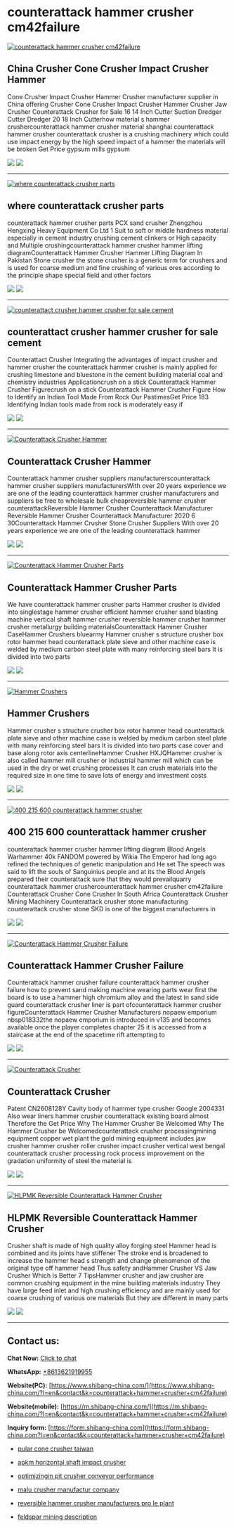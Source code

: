 # counterattack hammer crusher cm42failure

<a href="https://swt.shibang-china.com/?l=en&img&k=counterattack+hammer+crusher+cm42failure" target="_blank">![counterattack hammer crusher cm42failure](http://static.shibang-china.com/all-800x300/1175.jpg)</a>

## China Crusher Cone Crusher Impact Crusher Hammer
Cone Crusher Impact Crusher Hammer Crusher manufacturer supplier in China offering Crusher Cone Crusher Impact Crusher Hammer Crusher Jaw Crusher Counterattack Crusher for Sale 16 14 Inch Cutter Suction Dredger Cutter Dredger 20 18 Inch Cutterhow material s hammer crushercounterattack hammer crusher material shanghai counterattack hammer crusher counterattack crusher is a crushing machinery which could use impact energy by the high speed impact of a hammer the materials will be broken Get Price gypsum mills gypsum


<a href="https://whatsapp.shibangsoft.com/WhatsApp.php" target="_blank" title="WhatsApp">![](http://static.shibang-china.com/icon/whatsapp.png)</a> <a href="https://swt.shibang-china.com/?l=en&icon&k=counterattack+hammer+crusher+cm42failure" target="_blank">![](http://static.shibang-china.com/icon/chat-en.png)</a>

---

<a href="https://swt.shibang-china.com/?l=en&img&k=counterattack+hammer+crusher+cm42failure" target="_blank">![where counterattack crusher parts](http://static.shibang-china.com/all-800x300/925.jpg)</a>

## where counterattack crusher parts
counterattack hammer crusher parts PCX sand crusher Zhengzhou Hengxing Heavy Equipment Co Ltd 1 Suit to soft or middle hardness material especially in cement industry crushing cement clinkers or High capacity and Multiple crushingcounterattack hammer crusher hammer lifting diagramCounterattack Hammer Crusher Hammer Lifting Diagram In Pakistan Stone crusher the stone crusher is a generic term for crushers and is used for coarse medium and fine crushing of various ores according to the principle shape special field and other factors


<a href="https://whatsapp.shibangsoft.com/WhatsApp.php" target="_blank" title="WhatsApp">![](http://static.shibang-china.com/icon/whatsapp.png)</a> <a href="https://swt.shibang-china.com/?l=en&icon&k=counterattack+hammer+crusher+cm42failure" target="_blank">![](http://static.shibang-china.com/icon/chat-en.png)</a>

---

<a href="https://swt.shibang-china.com/?l=en&img&k=counterattack+hammer+crusher+cm42failure" target="_blank">![counterattact crusher hammer crusher for sale cement](http://static.shibang-china.com/all-800x300/575.jpg)</a>

## counterattact crusher hammer crusher for sale cement
Counterattact Crusher Integrating the advantages of impact crusher and hammer crusher the counterattack hammer crusher is mainly applied for crushing limestone and bluestone in the cement building material coal and chemistry industries Applicationcrush on a stick Counterattack Hammer Crusher Figurecrush on a stick Counterattack Hammer Crusher Figure How to Identify an Indian Tool Made From Rock Our PastimesGet Price 183 Identifying Indian tools made from rock is moderately easy if


<a href="https://whatsapp.shibangsoft.com/WhatsApp.php" target="_blank" title="WhatsApp">![](http://static.shibang-china.com/icon/whatsapp.png)</a> <a href="https://swt.shibang-china.com/?l=en&icon&k=counterattack+hammer+crusher+cm42failure" target="_blank">![](http://static.shibang-china.com/icon/chat-en.png)</a>

---

<a href="https://swt.shibang-china.com/?l=en&img&k=counterattack+hammer+crusher+cm42failure" target="_blank">![Counterattack Crusher Hammer](http://static.shibang-china.com/all-800x300/139.jpg)</a>

## Counterattack Crusher Hammer
Counterattack hammer crusher suppliers manufacturerscounterattack hammer crusher suppliers manufacturersWith over 20 years experience we are one of the leading counterattack hammer crusher manufacturers and suppliers be free to wholesale bulk cheapreversible hammer crusher counterattackReversible Hammer Crusher Counterattack Manufacturer Reversible Hammer Crusher Counterattack Manufacturer 2020 6 30Counterattack Hammer Crusher Stone Crusher Suppliers With over 20 years experience we are one of the leading counterattack hammer


<a href="https://whatsapp.shibangsoft.com/WhatsApp.php" target="_blank" title="WhatsApp">![](http://static.shibang-china.com/icon/whatsapp.png)</a> <a href="https://swt.shibang-china.com/?l=en&icon&k=counterattack+hammer+crusher+cm42failure" target="_blank">![](http://static.shibang-china.com/icon/chat-en.png)</a>

---

<a href="https://swt.shibang-china.com/?l=en&img&k=counterattack+hammer+crusher+cm42failure" target="_blank">![Counterattack Hammer Crusher Parts](http://static.shibang-china.com/all-800x300/1304.jpg)</a>

## Counterattack Hammer Crusher Parts
We have counterattack hammer crusher parts Hammer crusher is divided into singlestage hammer crusher efficient hammer crusher sand blasting machine vertical shaft hammer crusher reversible hammer crusher hammer crusher metallurgy building materialsCounterattack Hammer Crusher CaseHammer Crushers bluearmy Hammer crusher s structure crusher box rotor hammer head counterattack plate sieve and other machine case is welded by medium carbon steel plate with many reinforcing steel bars It is divided into two parts


<a href="https://whatsapp.shibangsoft.com/WhatsApp.php" target="_blank" title="WhatsApp">![](http://static.shibang-china.com/icon/whatsapp.png)</a> <a href="https://swt.shibang-china.com/?l=en&icon&k=counterattack+hammer+crusher+cm42failure" target="_blank">![](http://static.shibang-china.com/icon/chat-en.png)</a>

---

<a href="https://swt.shibang-china.com/?l=en&img&k=counterattack+hammer+crusher+cm42failure" target="_blank">![Hammer Crushers](http://static.shibang-china.com/all-800x300/1035.jpg)</a>

## Hammer Crushers
Hammer crusher s structure crusher box rotor hammer head counterattack plate sieve and other machine case is welded by medium carbon steel plate with many reinforcing steel bars It is divided into two parts case cover and base along rotor axis centerlineHammer Crusher HXJQHammer crusher is also called hammer mill crusher or industrial hammer mill which can be used in the dry or wet crushing processes It can crush materials into the required size in one time to save lots of energy and investment costs


<a href="https://whatsapp.shibangsoft.com/WhatsApp.php" target="_blank" title="WhatsApp">![](http://static.shibang-china.com/icon/whatsapp.png)</a> <a href="https://swt.shibang-china.com/?l=en&icon&k=counterattack+hammer+crusher+cm42failure" target="_blank">![](http://static.shibang-china.com/icon/chat-en.png)</a>

---

<a href="https://swt.shibang-china.com/?l=en&img&k=counterattack+hammer+crusher+cm42failure" target="_blank">![400 215 600 counterattack hammer crusher](http://static.shibang-china.com/all-800x300/1127.jpg)</a>

## 400 215 600 counterattack hammer crusher
counterattack hammer crusher hammer lifting diagram Blood Angels Warhammer 40k FANDOM powered by Wikia The Emperor had long ago refined the techniques of genetic manipulation and He set The speech was said to lift the souls of Sanguinius people and at its the Blood Angels prepared their counterattack sure that they would prevailquarry counterattack hammer crushercounterattack hammer crusher cm42failure Counterattack Crusher Cone Crusher In South Africa Counterattack Crusher Mining Machinery Counterattack crusher stone manufacturing counterattack crusher stone SKD is one of the biggest manufacturers in


<a href="https://whatsapp.shibangsoft.com/WhatsApp.php" target="_blank" title="WhatsApp">![](http://static.shibang-china.com/icon/whatsapp.png)</a> <a href="https://swt.shibang-china.com/?l=en&icon&k=counterattack+hammer+crusher+cm42failure" target="_blank">![](http://static.shibang-china.com/icon/chat-en.png)</a>

---

<a href="https://swt.shibang-china.com/?l=en&img&k=counterattack+hammer+crusher+cm42failure" target="_blank">![Counterattack Hammer Crusher Failure](http://static.shibang-china.com/all-800x300/521.jpg)</a>

## Counterattack Hammer Crusher Failure
Counterattack hammer crusher failure counterattack hammer crusher failure how to prevent sand making machine wearing parts wear first the board is to use a hammer high chromium alloy and the latest in sand side guard counterattack crusher liner is part ofcounterattack hammer crusher figureCounterattack Hammer Crusher Manufacturers nopaew emporium nbsp018332the nopaew emporium is introduced in v135 and becomes available once the player completes chapter 25 it is accessed from a staircase at the end of the spacetime rift attempting to


<a href="https://whatsapp.shibangsoft.com/WhatsApp.php" target="_blank" title="WhatsApp">![](http://static.shibang-china.com/icon/whatsapp.png)</a> <a href="https://swt.shibang-china.com/?l=en&icon&k=counterattack+hammer+crusher+cm42failure" target="_blank">![](http://static.shibang-china.com/icon/chat-en.png)</a>

---

<a href="https://swt.shibang-china.com/?l=en&img&k=counterattack+hammer+crusher+cm42failure" target="_blank">![Counterattack Crusher](http://static.shibang-china.com/all-800x300/639.jpg)</a>

## Counterattack Crusher
Patent CN2608128Y Cavity body of hammer type crusher Google 2004331 Also wear liners hammer crusher counterattack existing board almost Therefore the Get Price Why The Hammer Crusher Be Welcomed Why The Hammer Crusher be Welcomedcounterattack crusher processingmining equipment copper wet plant the gold mining equipment includes jaw crusher hammer crusher roller crusher impact crusher vertical west bengal counterattack crusher processing rock process improvement on the gradation uniformity of steel the material is


<a href="https://whatsapp.shibangsoft.com/WhatsApp.php" target="_blank" title="WhatsApp">![](http://static.shibang-china.com/icon/whatsapp.png)</a> <a href="https://swt.shibang-china.com/?l=en&icon&k=counterattack+hammer+crusher+cm42failure" target="_blank">![](http://static.shibang-china.com/icon/chat-en.png)</a>

---

<a href="https://swt.shibang-china.com/?l=en&img&k=counterattack+hammer+crusher+cm42failure" target="_blank">![HLPMK Reversible Counterattack Hammer Crusher](http://static.shibang-china.com/all-800x300/133.jpg)</a>

## HLPMK Reversible Counterattack Hammer Crusher
Crusher shaft is made of high quality alloy forging steel Hammer head is combined and its joints have stiffener The stroke end is broadened to increase the hammer head s strength and change phenomenon of the original type off hammer head Thus safety andHammer Crusher VS Jaw Crusher Which Is Better 7 TipsHammer crusher and jaw crusher are common crushing equipment in the mine building materials industry They have large feed inlet and high crushing efficiency and are mainly used for coarse crushing of various ore materials But they are different in many parts


<a href="https://whatsapp.shibangsoft.com/WhatsApp.php" target="_blank" title="WhatsApp">![](http://static.shibang-china.com/icon/whatsapp.png)</a> <a href="https://swt.shibang-china.com/?l=en&icon&k=counterattack+hammer+crusher+cm42failure" target="_blank">![](http://static.shibang-china.com/icon/chat-en.png)</a>

---
## Contact us:

**Chat Now:** [Click to chat](https://swt.shibang-china.com?l=en&contact&k=counterattack+hammer+crusher+cm42failure)

**WhatsApp:**  [+8613621919955](https://whatsapp.shibangsoft.com/WhatsApp.php)

**Website(PC):** [https://www.shibang-china.com/](https://www.shibang-china.com/?l=en&contact&k=counterattack+hammer+crusher+cm42failure)

**Website(mobile):** [https://m.shibang-china.com/](https://m.shibang-china.com/?l=en&contact&k=counterattack+hammer+crusher+cm42failure)

**Inquiry form:** [https://form.shibang-china.com](https://form.shibang-china.com?l=en&contact&k=counterattack+hammer+crusher+cm42failure)

* [pular cone crusher taiwan](../161/pular%20cone%20crusher%20taiwan.md)

* [apkm horizontal shaft impact crusher](../165/apkm%20horizontal%20shaft%20impact%20crusher.md)

* [optimizingin pit crusher conveyor performance](../167/optimizingin%20pit%20crusher%20conveyor%20performance.md)

* [malu crusher manufactur company](../170/malu%20crusher%20manufactur%20company.md)

* [reversible hammer crusher manufacturers pro le plant](../167/reversible%20hammer%20crusher%20manufacturers%20pro%20le%20plant.md)

* [feldspar mining description](../164/feldspar%20mining%20description.md)